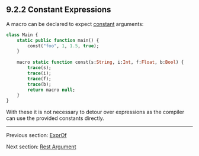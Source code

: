## 9.2.2 Constant Expressions

A macro can be declared to expect [constant](constants.md) arguments:

```haxe
class Main {
	static public function main() {
		const("foo", 1, 1.5, true);
	}
	
	macro static function const(s:String, i:Int, f:Float, b:Bool) {
		trace(s);
		trace(i);
		trace(f);
		trace(b);
		return macro null;
	}
}
```

With these it is not necessary to detour over expressions as the compiler can use the provided constants directly.

---

Previous section: [ExprOf](exprof.md)

Next section: [Rest Argument](macro_rest_argument.md)